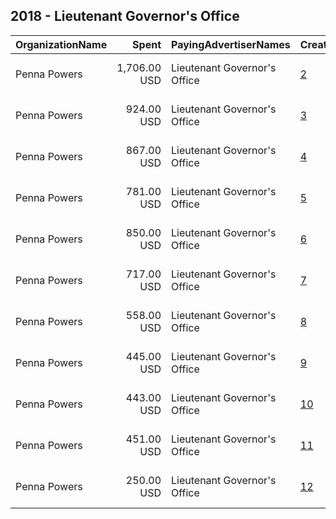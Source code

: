 ## 2018 - Lieutenant Governor's Office 
|OrganizationName|Spent|PayingAdvertiserNames|CreativeUrls|Impressions|Genders|AgeBrackets|CountryCodes|BillingAddresses|CandidateBallotInformation|
|:---|---:|:---|:---|---:|:---|:---|:---|:---|:---|
|Penna Powers|1,706.00 USD|Lieutenant Governor's Office|[2](https://www.snap.com/political-ads/asset/b065402a829b39d44fbe5f70930e08581be36929b7d9c7a25304eaf86382f3ec?mediaType=mp4)|691,458||18-34|united states|"1706 S Major St.,Salt Lake City,84115,US"||
|Penna Powers|924.00 USD|Lieutenant Governor's Office|[3](https://www.snap.com/political-ads/asset/31719aafd2a1174abe555d49ca4a3585dfd74cfe6d505bd7bdfde6c9ed1bd91f?mediaType=mp4)|399,010||18-34|united states|"1706 S Major St.,Salt Lake City,84115,US"||
|Penna Powers|867.00 USD|Lieutenant Governor's Office|[4](https://www.snap.com/political-ads/asset/8545b2d61f37ea7070fd4e5c4d55438dadf5706a3d6ddce918d7c4ccd9462600?mediaType=mp4)|357,845||18-34|united states|"1706 S Major St.,Salt Lake City,84115,US"||
|Penna Powers|781.00 USD|Lieutenant Governor's Office|[5](https://www.snap.com/political-ads/asset/3da8b59182619e4ed3f7cb7686ff5a8a3ad97ba99604585dfe82b22edc0c37e0?mediaType=mp4)|346,914||18-34|united states|"1706 S Major St.,Salt Lake City,84115,US"||
|Penna Powers|850.00 USD|Lieutenant Governor's Office|[6](https://www.snap.com/political-ads/asset/0eab9f016bc7c744ecd9f5a161f443acc632cf41e5748cee43a577f7fd47f908?mediaType=mp4)|343,556||18-34|united states|"1706 S Major St.,Salt Lake City,84115,US"||
|Penna Powers|717.00 USD|Lieutenant Governor's Office|[7](https://www.snap.com/political-ads/asset/13be06142e32fd9a6ebb2d08f2328181b69d7058946006902061aecca15c6ade?mediaType=mp4)|304,845||18-34|united states|"1706 S Major St.,Salt Lake City,84115,US"||
|Penna Powers|558.00 USD|Lieutenant Governor's Office|[8](https://www.snap.com/political-ads/asset/a72b6c99b1b9530af1026078f397905907d4d74f98412437cd0eaba35e84f00b?mediaType=mp4)|228,469||18-34|united states|"1706 S Major St.,Salt Lake City,84115,US"||
|Penna Powers|445.00 USD|Lieutenant Governor's Office|[9](https://www.snap.com/political-ads/asset/259bb65c9e682b0876c6d137855c1de9112575d24f35c87ec137ca03a94691da?mediaType=mp4)|190,283||18-34|united states|"1706 S Major St.,Salt Lake City,84115,US"||
|Penna Powers|443.00 USD|Lieutenant Governor's Office|[10](https://www.snap.com/political-ads/asset/6787bbea955bbc57d6f88fbade0be5db30fe6e266850abbbada9953d90c90e19?mediaType=mp4)|186,022||18-34|united states|"1706 S Major St.,Salt Lake City,84115,US"||
|Penna Powers|451.00 USD|Lieutenant Governor's Office|[11](https://www.snap.com/political-ads/asset/30deaf1ad97f1c8258bc5e75e9475217bfa2cf14ee660a9a9248c4efb7f2cf82?mediaType=mp4)|180,115||18-34|united states|"1706 S Major St.,Salt Lake City,84115,US"||
|Penna Powers|250.00 USD|Lieutenant Governor's Office|[12](https://www.snap.com/political-ads/asset/1a31490a1ca38c845444696f48e38687cfe63155c11b92daae1c5523868394c7?mediaType=mp4)|107,027||18-34|united states|"1706 S Major St.,Salt Lake City,84115,US"||
